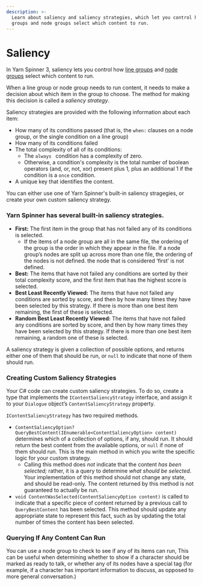 ```yaml
---
description: >-
  Learn about saliency and saliency strategies, which let you control how line
  groups and node groups select which content to run.
---
```


# Saliency

In Yarn Spinner 3, saliency lets you control how [line groups](../) and [node groups](./) select which content to run.

When a line group or node group needs to run content, it needs to make a decision about which item in the group to choose. The method for making this decision is called a _saliency strategy_.

Saliency strategies are provided with the following information about each item:

* How many of its conditions passed (that is, the `when:` clauses on a node group, or the single condition on a line group)
* How many of its conditions failed
* The total complexity of all of its conditions:
  * The `always ` condition has a complexity of zero.
  * Otherwise, a condition's complexity is the total number of boolean operators (and, or, not, xor) present plus 1, plus an additional 1 if the condition is a `once` condition.
* A unique key that identifies the content.

You can either use one of Yarn Spinner's built-in saliency stragegies, or create your own custom saliency strategy.

### Yarn Spinner has several built-in saliency strategies.

* **First:** The first item in the group that has not failed any of its conditions is selected.
  * If the items of a node group are all in the same file, the ordering of the group is the order in which they appear in the file. If a node group’s nodes are split up across more than one file, the ordering of the nodes is not defined. the node that is considered ‘first’ is not defined.
* **Best:** The items that have not failed any conditions are sorted by their total complexity score, and the first item that has the highest score is selected.
* **Best Least Recently Viewed:** The items that have not failed any conditions are sorted by score, and then by how many times they have been selected by this strategy. If there is more than one best item remaining, the first of these is selected.
* **Random Best Least Recently Viewed:** The items that have not failed any conditions are sorted by score, and then by how many times they have been selected by this strategy. If there is more than one best item remaining, a random one of these is selected.

A saliency strategy is given a collection of possible options, and returns either one of them that should be run, or `null` to indicate that none of them should run.

### Creating Custom Saliency Strategies

Your C# code can create custom saliency strategies. To do so, create a type that implements the `IContentSaliencyStrategy` interface, and assign it to your `Dialogue` object’s `ContentSaliencyStrategy` property.

`IContentSaliencyStrategy` has two required methods.

* `ContentSaliencyOption? QueryBestContent(IEnumerable<ContentSaliencyOption> content)` determines which of a collection of options, if any, should run. It should return the best content from the available options, or `null` if none of them should run. This is the main method in which you write the specific logic for your custom strategy.
  * Calling this method does _not_ indicate that the content _has been selected;_ rather, it is a query to determine _what should be selected_. Your implementation of this method should not change any state, and should be read-only. The content returned by this method is not guaranteed to actually be run.
* `void ContentWasSelected(ContentSaliencyOption content)` is called to indicate that a specific piece of content returned by a previous call to `QueryBestContent` has been selected. This method should update any appropriate state to represent this fact, such as by updating the total number of times the content has been selected.

### Querying If Any Content Can Run

You can use a node group to check to see if any of its items can run, This can be useful when determining whether to show if a character should be marked as ready to talk, or whether any of its nodes have a special tag (for example, if a character has important information to discuss, as opposed to more general conversation.)
